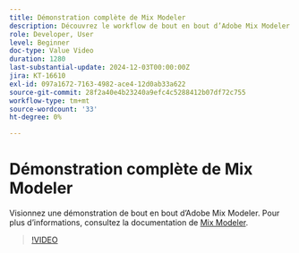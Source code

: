 ```yaml
---
title: Démonstration complète de Mix Modeler
description: Découvrez le workflow de bout en bout d’Adobe Mix Modeler.
role: Developer, User
level: Beginner
doc-type: Value Video
duration: 1280
last-substantial-update: 2024-12-03T00:00:00Z
jira: KT-16610
exl-id: 097a1672-7163-4982-ace4-12d0ab33a622
source-git-commit: 28f2a40e4b23240a9efc4c5288412b07df72c755
workflow-type: tm+mt
source-wordcount: '33'
ht-degree: 0%

---
```


# Démonstration complète de Mix Modeler

Visionnez une démonstration de bout en bout d’Adobe Mix Modeler. Pour plus d’informations, consultez la documentation de [Mix Modeler](https://experienceleague.adobe.com/en/docs/mix-modeler/using/overview).

>[!VIDEO](https://video.tv.adobe.com/v/3440794/?learn=on&enablevpops)
